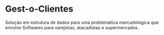 # Gest-o-Clientes
Solução em estrutura de dados para uma problemática mercadológica que envolve Softwares para varejistas, atacadistas e supermercados.
